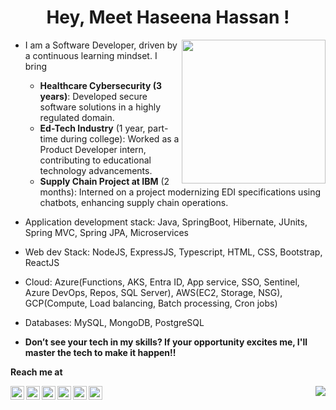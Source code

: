 


<h1 align="center">Hey, Meet Haseena Hassan !</h1>

<img align='right' src="https://media.giphy.com/media/Pn6lIQBz4eCH3wS6aK/giphy.gif?cid=ecf05e47gguzjme5vjxkibxc8etijvouq8qk7xj3quvm0ls4&ep=v1_stickers_search&rid=giphy.gif&ct=s" width="230">

- I am a Software Developer, driven by a continuous learning mindset. I bring
  -  **Healthcare Cybersecurity (3 years)**: Developed secure software solutions in a highly regulated domain.
  -  **Ed-Tech Industry** (1 year, part-time during college): Worked as a Product Developer intern, contributing to educational technology advancements.
  -  **Supply Chain Project at IBM** (2 months): Interned on a project modernizing EDI specifications using chatbots, enhancing supply chain operations.

- Application development stack: Java, SpringBoot, Hibernate, JUnits, Spring MVC, Spring JPA, Microservices
- Web dev Stack: NodeJS, ExpressJS, Typescript, HTML, CSS, Bootstrap, ReactJS
- Cloud: Azure(Functions, AKS, Entra ID, App service, SSO, Sentinel, Azure DevOps, Repos, SQL Server), AWS(EC2, Storage, NSG), GCP(Compute, Load balancing, Batch processing, Cron jobs)
- Databases: MySQL, MongoDB, PostgreSQL
  
- **Don’t see your tech in my skills? If your opportunity excites me, I'll master the tech to make it happen!!** 



<!-- ![Haseena's github stats](https://github-readme-stats.vercel.app/api?username=haseena-hassan&theme=default&show_icons=true) -->

<!-- ![Top Langs](https://github-readme-stats.vercel.app/api/top-langs/?username=haseena-hassan&layout=compact)  -->



**Reach me at**

<a href="https://haseena-hassan.github.io" target="_blank">
  <img align="left" alt="Haseena's Portfolio" width="22px" src="https://cdn.jsdelivr.net/npm/simple-icons@v3/icons/superuser.svg" />
</a>
<a href="https://linkedin.com/in/haseena-hassan">
  <img align="left" alt="Haseena's Linkdein" width="22px" src="https://cdn.jsdelivr.net/npm/simple-icons@v3/icons/linkedin.svg" />
</a>
<a href="https://github.com/haseena-hassan">
  <img align="left" alt="Haseena's Github" width="22px" src="https://cdn.jsdelivr.net/npm/simple-icons@v3/icons/github.svg" />
</a>
<a href="https://wa.me/+916282646451">
  <img align="left" alt="Haseena's Whatsapp" width="22px" src="https://cdn.jsdelivr.net/npm/simple-icons@v3/icons/whatsapp.svg" />
</a>
<a href="https://instagram.com/huh.seena">
  <img align="left" alt="Haseena's Instagram" width="22px" src="https://cdn.jsdelivr.net/npm/simple-icons@v3/icons/instagram.svg" />
</a>
<a href="mailto:haseena2199@gmail.com">
  <img align="left" alt="Haseena's Gmail" width="22px" src="https://cdn.jsdelivr.net/npm/simple-icons@v3/icons/gmail.svg" />
</a>

<img align='right' src="https://pageview.vercel.app/?github_user=haseena-hassan">
